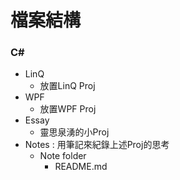 
# 檔案結構

### C#
* LinQ
  - 放置LinQ Proj
* WPF
  - 放置WPF Proj
* Essay
  - 靈思泉湧的小Proj
* Notes : 用筆記來紀錄上述Proj的思考
  - Note folder
    - README.md
